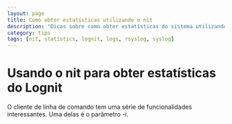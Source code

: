 ```yaml
---
layout: page
title: Como obter estatísticas utilizando o nit
description: "Dicas sobre como obter estatísticas do sistema utilizando o cliente de linha de comando (nit)"
category: tips
tags: [nit, statistics, lognit, logs, rsyslog, syslog]
---
```


# Usando o nit para obter estatísticas do Lognit

O cliente de linha de comando tem uma série de funcionalidades interessantes. Uma delas é o parâmetro *-i*.


